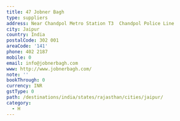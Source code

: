 ```yaml
---
title: 47 Jobner Bagh
type: suppliers
address: Near Chandpol Metro Station T3  Chandpol Police Line
city: Jaipur
country: India
postalCode: 302 001
areaCode: '141'
phone: 402 2187
mobile: 0
email: info@jobnerbagh.com
www: http://www.jobnerbagh.com/
note: ''
bookThrough: 0
currency: INR
gstType: 0
path: /destinations/india/states/rajasthan/cities/jaipur/
category:
  - H
---
```



